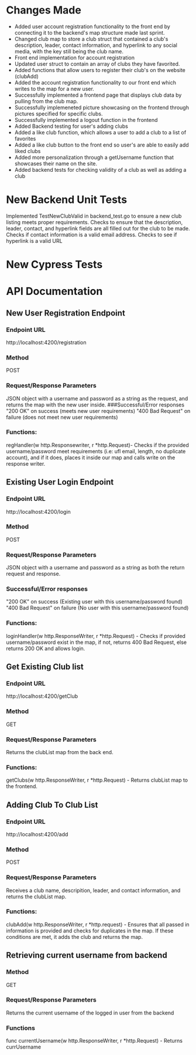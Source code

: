 # Changes Made
* Added user account registration functionality to the front end by connecting it to the backend's map structure made last sprint.
* Changed club map to store a club struct that contained a club's description, leader, contact information, and hyperlink to any social media, with the key still being the club name.
* Front end implementation for account registration
* Updated user struct to contain an array of clubs they have favorited.
* Added functions that allow users to register their club's on the website (clubAdd) 
* Added the account registration functionality to our front end which writes to the map for a new user.
* Successfully implemented a frontend page that displays club data by pulling from the club map.
* Successfully implemeneted picture showcasing on the frontend through pictures specified for specific clubs.
* Successfully implemented a logout function in the frontend
* Added Backend testing for user's adding clubs
* Added a like club function, which allows a user to add a club to a list of favorites
* Added a like club button to the front end so user's are able to easily add liked clubs
* Added more personalization through a getUsername function that showcases their name on the site.
* Added backend tests for checking validity of a club as well as adding a club 

# New Backend Unit Tests
Implemented TestNewClubValid in backend_test.go to ensure a new club listing meets proper requirements.
Checks to ensure that the description, leader, contact, and hyperlink fields are all filled out for the club to be made.
Checks if contact information is a valid email address.
Checks to see if hyperlink is a valid URL

# New Cypress Tests






# API Documentation
## New User Registration Endpoint
### Endpoint URL
http://localhost:4200/registration
### Method
POST
### Request/Response Parameters
JSON object with a username and password as a string as the request, and returns the map with the new user inside.
###Successful/Error responses
"200 OK" on success (meets new user requirements)
"400 Bad Request" on failure (does not meet new user requirements)
### Functions:
regHandler(w http.Responsewriter, r \*http.Request)- Checks if the provided username/password meet requirements (i.e: ufl email, length, no duplicate account), and if it does, places it inside our map and calls write on the response writer.

## Existing User Login Endpoint
### Endpoint URL
http://localhost:4200/login
### Method
POST
### Request/Response Parameters
JSON object with a username and password as a string as both the return request and response. 
### Successful/Error responses
"200 OK" on success (Existing user with this username/password found)
"400 Bad Request" on failure (No user with this username/password found)
### Functions:
loginHandler(w http.ResponseWriter, r \*http.Request) - Checks if provided username/password exist in the map, if not, returns 400 Bad Request, else returns 200 OK and allows login.

## Get Existing Club list
### Endpoint URL
http://localhost:4200/getClub
### Method
GET
### Request/Response Parameters
Returns the clubList map from the back end.
### Functions:
getClubs(w http.ResponseWriter, r \*http.Request) - Returns clubList map to the frontend. 

## Adding Club To Club List
### Endpoint URL
http://localhost:4200/add
### Method
POST
### Request/Response Parameters
Receives a club name, descripition, leader, and contact information, and returns the clubList map.
### Functions:
clubAdd(w http.ResponseWriter, r \*http.request) - Ensures that all passed in information is provided and checks for duplicates in the map. If these conditions are met, it adds the club and returns the map.

## Retrieving current username from backend
### Method
GET
### Request/Response Parameters
Returns the current username of the logged in user from the backend
### Functions
func currentUsername(w http.ResponseWriter, r \*http.Request) - Returns currUsername
